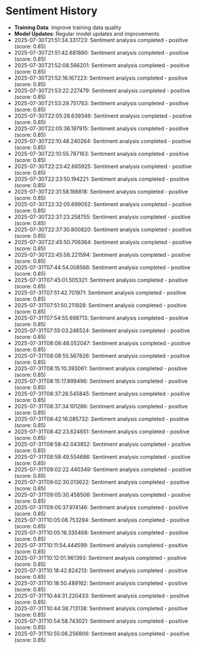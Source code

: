 # Sentiment History

- **Training Data**: Improve training data quality
- **Model Updates**: Regular model updates and improvements
- 2025-07-30T21:51:34.331723: Sentiment analysis completed - positive (score: 0.85)
- 2025-07-30T21:51:42.681880: Sentiment analysis completed - positive (score: 0.85)
- 2025-07-30T21:52:08.566201: Sentiment analysis completed - positive (score: 0.85)
- 2025-07-30T21:52:16.167223: Sentiment analysis completed - positive (score: 0.85)
- 2025-07-30T21:53:22.227479: Sentiment analysis completed - positive (score: 0.85)
- 2025-07-30T21:53:29.751763: Sentiment analysis completed - positive (score: 0.85)
- 2025-07-30T22:05:28.639346: Sentiment analysis completed - positive (score: 0.85)
- 2025-07-30T22:05:36.197915: Sentiment analysis completed - positive (score: 0.85)
- 2025-07-30T22:10:48.240264: Sentiment analysis completed - positive (score: 0.85)
- 2025-07-30T22:10:55.787163: Sentiment analysis completed - positive (score: 0.85)
- 2025-07-30T22:23:42.665925: Sentiment analysis completed - positive (score: 0.85)
- 2025-07-30T22:23:50.194221: Sentiment analysis completed - positive (score: 0.85)
- 2025-07-30T22:31:58.168818: Sentiment analysis completed - positive (score: 0.85)
- 2025-07-30T22:32:05.699052: Sentiment analysis completed - positive (score: 0.85)
- 2025-07-30T22:37:23.258755: Sentiment analysis completed - positive (score: 0.85)
- 2025-07-30T22:37:30.800820: Sentiment analysis completed - positive (score: 0.85)
- 2025-07-30T22:45:50.706364: Sentiment analysis completed - positive (score: 0.85)
- 2025-07-30T22:45:58.221594: Sentiment analysis completed - positive (score: 0.85)
- 2025-07-31T07:44:54.008566: Sentiment analysis completed - positive (score: 0.85)
- 2025-07-31T07:45:01.505321: Sentiment analysis completed - positive (score: 0.85)
- 2025-07-31T07:51:42.701971: Sentiment analysis completed - positive (score: 0.85)
- 2025-07-31T07:51:50.211928: Sentiment analysis completed - positive (score: 0.85)
- 2025-07-31T07:54:55.698713: Sentiment analysis completed - positive (score: 0.85)
- 2025-07-31T07:55:03.246524: Sentiment analysis completed - positive (score: 0.85)
- 2025-07-31T08:08:48.052047: Sentiment analysis completed - positive (score: 0.85)
- 2025-07-31T08:08:55.567826: Sentiment analysis completed - positive (score: 0.85)
- 2025-07-31T08:15:10.393061: Sentiment analysis completed - positive (score: 0.85)
- 2025-07-31T08:15:17.899496: Sentiment analysis completed - positive (score: 0.85)
- 2025-07-31T08:37:26.545845: Sentiment analysis completed - positive (score: 0.85)
- 2025-07-31T08:37:34.101286: Sentiment analysis completed - positive (score: 0.85)
- 2025-07-31T08:42:16.085732: Sentiment analysis completed - positive (score: 0.85)
- 2025-07-31T08:42:23.624651: Sentiment analysis completed - positive (score: 0.85)
- 2025-07-31T08:58:42.043852: Sentiment analysis completed - positive (score: 0.85)
- 2025-07-31T08:58:49.554686: Sentiment analysis completed - positive (score: 0.85)
- 2025-07-31T09:02:22.440349: Sentiment analysis completed - positive (score: 0.85)
- 2025-07-31T09:02:30.013622: Sentiment analysis completed - positive (score: 0.85)
- 2025-07-31T09:05:30.458506: Sentiment analysis completed - positive (score: 0.85)
- 2025-07-31T09:05:37.974146: Sentiment analysis completed - positive (score: 0.85)
- 2025-07-31T10:05:08.753294: Sentiment analysis completed - positive (score: 0.85)
- 2025-07-31T10:05:16.335468: Sentiment analysis completed - positive (score: 0.85)
- 2025-07-31T10:11:54.444599: Sentiment analysis completed - positive (score: 0.85)
- 2025-07-31T10:12:01.961393: Sentiment analysis completed - positive (score: 0.85)
- 2025-07-31T10:18:42.824213: Sentiment analysis completed - positive (score: 0.85)
- 2025-07-31T10:18:50.489162: Sentiment analysis completed - positive (score: 0.85)
- 2025-07-31T10:44:31.220433: Sentiment analysis completed - positive (score: 0.85)
- 2025-07-31T10:44:38.713138: Sentiment analysis completed - positive (score: 0.85)
- 2025-07-31T10:54:58.743021: Sentiment analysis completed - positive (score: 0.85)
- 2025-07-31T10:55:06.256806: Sentiment analysis completed - positive (score: 0.85)
